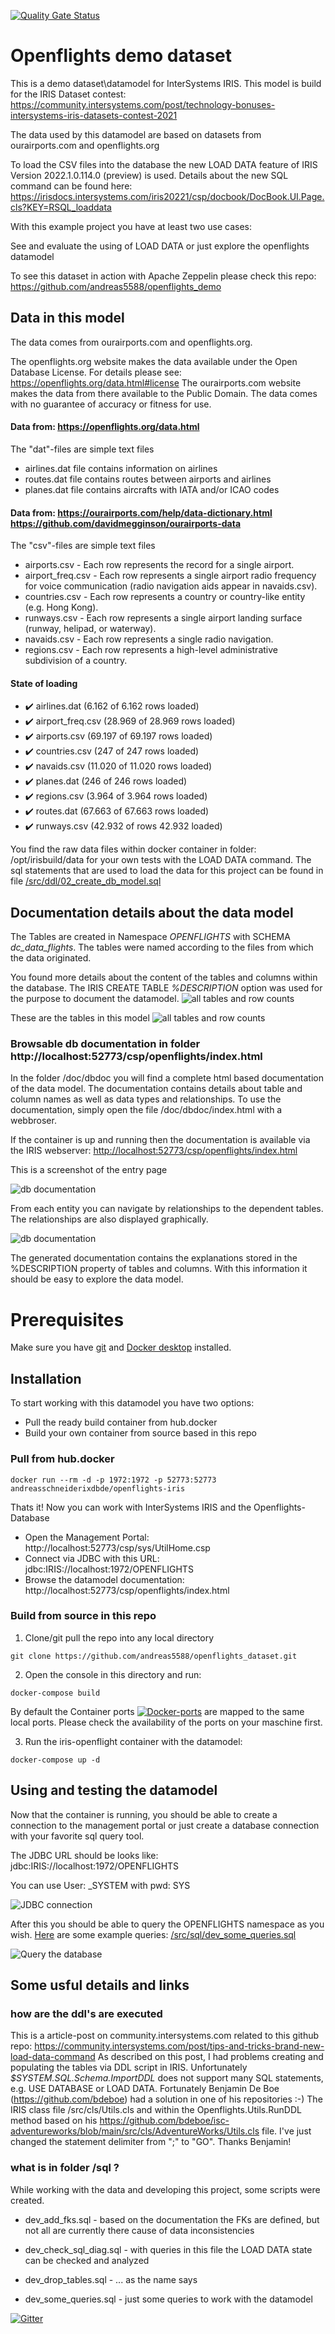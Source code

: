 
[![Quality Gate Status](https://community.objectscriptquality.com/api/project_badges/measure?project=intersystems_iris_community%2Fopenflights_dataset&metric=alert_status)](https://community.objectscriptquality.com/dashboard?id=intersystems_iris_community%2Fopenflights_dataset)
 
 

# Openflights demo dataset
This is a demo dataset\datamodel for InterSystems IRIS. This model is build for the IRIS Dataset contest: https://community.intersystems.com/post/technology-bonuses-intersystems-iris-datasets-contest-2021 

The data used by this datamodel are based on datasets from ourairports.com and openflights.org 

To load the CSV files into the database the new LOAD DATA feature of IRIS Version 2022.1.0.114.0 (preview) is used. Details about the new SQL command can be found here: https://irisdocs.intersystems.com/iris20221/csp/docbook/DocBook.UI.Page.cls?KEY=RSQL_loaddata

With this example project you have at least two use cases:

See and evaluate the using of LOAD DATA 
or just explore the openflights datamodel

To see this dataset in action with Apache Zeppelin please check this repo: https://github.com/andreas5588/openflights_demo

## Data in this model

The data comes from ourairports.com and openflights.org. 

The openflights.org website makes the data available under the Open Database License. For details please see: https://openflights.org/data.html#license
The ourairports.com website makes the data from there available to the Public Domain. The data comes with no guarantee of accuracy or fitness for use. 

#### Data from: https://openflights.org/data.html
The "dat"-files are simple text files
* airlines.dat file contains information on airlines
* routes.dat file contains routes between airports and airlines
* planes.dat file contains aircrafts with IATA and/or ICAO codes

#### Data from: https://ourairports.com/help/data-dictionary.html https://github.com/davidmegginson/ourairports-data
The "csv"-files are simple text files
* airports.csv - Each row represents the record for a single airport.
* airport_freq.csv - Each row represents a single airport radio frequency for voice communication (radio navigation aids appear in navaids.csv). 
* countries.csv - Each row represents a country or country-like entity (e.g. Hong Kong). 
* runways.csv - Each row represents a single airport landing surface (runway, helipad, or waterway).
* navaids.csv - Each row represents a single radio navigation. 
* regions.csv - Each row represents a high-level administrative subdivision of a country. 

#### State of loading

* :heavy_check_mark: airlines.dat (6.162 of 6.162 rows loaded)
* :heavy_check_mark: airport_freq.csv (28.969 of 28.969 rows loaded)
* :heavy_check_mark: airports.csv (69.197 of 69.197 rows loaded) 
* :heavy_check_mark: countries.csv (247 of 247 rows loaded)
* :heavy_check_mark: navaids.csv (11.020 of 11.020 rows loaded)
* :heavy_check_mark: planes.dat (246 of 246 rows loaded)
* :heavy_check_mark: regions.csv (3.964 of 3.964 rows loaded)
* :heavy_check_mark: routes.dat (67.663 of 67.663 rows loaded)
* :heavy_check_mark: runways.csv (42.932 of  rows 42.932 loaded)

You find the raw data files within docker container in folder: /opt/irisbuild/data for your own tests with the LOAD DATA command. The sql statements that are used to load the data for this project can be found in file [/src/ddl/02_create_db_model.sql](/src/ddl/02_create_db_model.sql)

## Documentation details about the data model

 The Tables are created in Namespace *OPENFLIGHTS* with SCHEMA *dc_data_flights*. The tables were named according to the files from which the data originated.

You found more details about the content of the tables and columns within the database. The IRIS CREATE TABLE *%DESCRIPTION* option was used for the purpose to document the datamodel.
![all tables and row counts](/doc/datamodel_remarks.png)

These are the tables in this model
![all tables and row counts](/doc/datamodel.png)

### Browsable db documentation in folder http://localhost:52773/csp/openflights/index.html

In the folder /doc/dbdoc you will find a complete html based documentation of the data model. The documentation contains details about table and column names as well as data types and relationships. To use the documentation, simply open the file /doc/dbdoc/index.html with a webbroser.

If the container is up and running then the documentation is available via the IRIS webserver: [http://localhost:52773/csp/openflights/index.html](http://localhost:52773/csp/openflights/index.html)


This is a screenshot of the entry page

![db documentation](/doc/database_doc.png)

From each entity you can navigate by relationships to the dependent tables. The relationships are also displayed graphically.

![db documentation](/doc/diagram_doc.png)

The generated documentation contains the explanations stored in the %DESCRIPTION property of tables and columns. With this information it should be easy to explore the data model.

# Prerequisites

Make sure you have [git](https://git-scm.com/book/en/v2/Getting-Started-Installing-Git) and [Docker desktop](https://www.docker.com/products/docker-desktop) installed.

## Installation

To start working with this datamodel you have two options:

* Pull the ready build container from hub.docker
* Build your own container from source based in this repo

### Pull from hub.docker

```shell
docker run --rm -d -p 1972:1972 -p 52773:52773 andreasschneiderixdbde/openflights-iris
```

Thats it! Now you can work with InterSystems IRIS and the Openflights-Database
* Open the Management Portal: http://localhost:52773/csp/sys/UtilHome.csp
* Connect via JDBC with this URL: jdbc:IRIS://localhost:1972/OPENFLIGHTS
* Browse the datamodel documentation: http://localhost:52773/csp/openflights/index.html


### Build from source in this repo

1. Clone/git pull the repo into any local directory

```shell
git clone https://github.com/andreas5588/openflights_dataset.git
```

2. Open the console in this directory and run:

```shell
docker-compose build
```

By default the Container ports  [![Docker-ports](https://img.shields.io/badge/dynamic/yaml?color=blue&label=docker-compose&prefix=ports%20-%20&query=%24.services.iris.ports&url=https%3A%2F%2Fraw.githubusercontent.com%2Fandreas5588%2Fopenflights_dataset%2Fmaster%2Fdocker-compose.yml)](https://raw.githubusercontent.com/andreas5588/openflights_dataset/master/docker-compose.yml) are mapped to the same local ports. Please check the availability of the ports on your maschine first.


3. Run the iris-openflight container with the datamodel:

```shell
docker-compose up -d
```

## Using and testing the datamodel

Now that the container is running, you should be able to create a connection to the management portal or just create a database connection with your favorite sql query tool.

 The JDBC URL should be looks like: jdbc:IRIS://localhost:1972/OPENFLIGHTS

 You can use User: _SYSTEM with pwd: SYS

 ![JDBC connection](/doc/connection_sql_query_tool.png)


After this you should be able to query the OPENFLIGHTS namespace as you wish. [Here](/src/sql/dev_some_queries.sql) are some example queries: [/src/sql/dev_some_queries.sql](/src/sql/dev_some_queries.sql)  

 ![Query the database](/doc/sqldatalens_show_fk_targets.gif)


## Some usful details and links

### how are the ddl's are executed
 This is a article-post on community.intersystems.com related to this github repo: https://community.intersystems.com/post/tips-and-tricks-brand-new-load-data-command As described on this post, I had problems creating and populating the tables via DDL script in IRIS. Unfortunately *$SYSTEM.SQL.Schema.ImportDDL* does not support many SQL statements, e.g. USE DATABASE or LOAD DATA.
Fortunately Benjamin De Boe (https://github.com/bdeboe) had a solution in one of his repositories :-)
The IRIS class file /src/cls/Utils.cls and within the Openflights.Utils.RunDDL method based on his https://github.com/bdeboe/isc-adventureworks/blob/main/src/cls/AdventureWorks/Utils.cls file. I've just changed the statement delimiter from ";" to "GO". Thanks Benjamin!

### what is in folder /sql ?

While working with the data and developing this project, some scripts were created. 

* dev_add_fks.sql - based on the documentation the FKs are defined, but not all are currently there cause of data inconsistencies 

* dev_check_sql_diag.sql - with queries in this file the LOAD DATA state can be checked and analyzed
* dev_drop_tables.sql - ... as the name says
* dev_some_queries.sql - just some queries to work with the datamodel

[![Gitter](https://img.shields.io/badge/Available%20on-Intersystems%20Open%20Exchange-00b2a9.svg)](https://openexchange.intersystems.com/package/openflights_dataset)